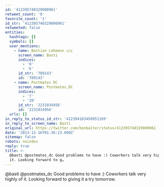 ```yaml
---
id: '412395748329000961'
retweet_count: '0'
favorite_count: '1'
id_str: '412395748329000961'
retweeted: false
entities:
  hashtags: []
  symbols: []
  user_mentions:
    - name: Bastian Lehmann 🇺🇸
      screen_name: Basti
      indices:
        - '0'
        - '6'
      id_str: '709143'
      id: '709143'
    - name: Postmates DC
      screen_name: Postmates_DC
      indices:
        - '7'
        - '20'
      id_str: '2231034956'
      id: '2231034956'
  urls: []
in_reply_to_status_id_str: '412394183458951169'
in_reply_to_screen_name: Basti
original_url: https://twitter.com/benbalter/status/412395748329000961
date: '2013-12-16T01:36:23.000Z'
sitemap: false
robots: noindex
reply: true
title: >-
  @basti @postmates_dc Good problems to have :) Coworkers talk very highly of
  it. Looking forward to g…
---
```


@basti @postmates_dc Good problems to have :) Coworkers talk very highly of it. Looking forward to giving it a try tomorrow.